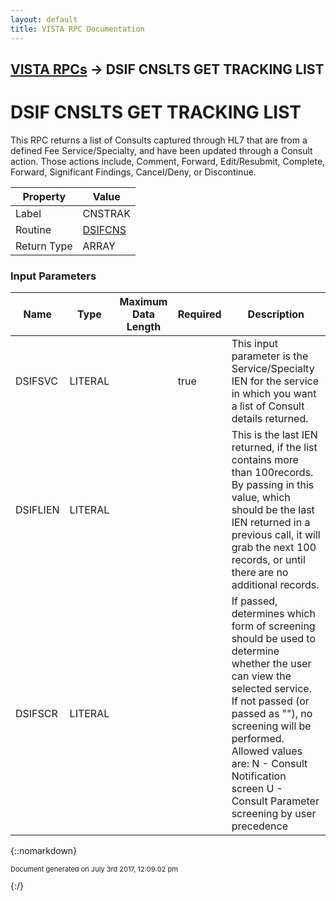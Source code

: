 ```yaml
---
layout: default
title: VISTA RPC Documentation
---
```


## [VISTA RPCs](TableOfContents) &#8594; DSIF CNSLTS GET TRACKING LIST
# DSIF CNSLTS GET TRACKING LIST

This RPC returns a list of Consults captured through HL7 that are from a defined Fee Service/Specialty, and have been updated through a Consult action. Those actions include, Comment, Forward, Edit/Resubmit, Complete, Forward, Significant Findings, Cancel/Deny, or Discontinue.

Property | Value
--- | ---
Label | CNSTRAK
Routine | [DSIFCNS](http://code.osehra.org/dox/Routine_DSIFCNS_source.html)
Return Type | ARRAY


### Input Parameters

Name | Type | Maximum Data Length | Required | Description
--- | --- | --- | --- | ---
DSIFSVC | LITERAL |  | true | This input parameter is the Service/Specialty IEN for the service in which you want a list of Consult details returned.
DSIFLIEN | LITERAL |  |  | This is the last IEN returned, if the list contains more than 100records. By passing in this value, which should be the last IEN returned in a previous call, it will grab the next 100 records, or until there are no additional records.
DSIFSCR | LITERAL |  |  |  If passed, determines which form of screening should be used to determine whether the user can view the selected service. If not passed (or passed as &quot;&quot;), no screening will be performed.  Allowed values are:    N - Consult Notification screen    U - Consult Parameter screening by user precedence



{::nomarkdown} <br/><p style="font-size: 11px">Document generated on July 3rd 2017, 12:09:02 pm</p>{:/}